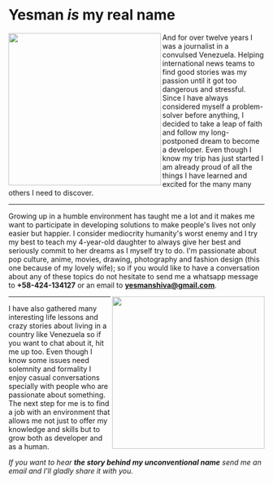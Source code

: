 # Yesman _is_ my real name

<img align="left" width="300" height="300" src="https://user-images.githubusercontent.com/62892745/90345063-68b21a80-dfec-11ea-8d8c-4ce6edcaf6f8.png">

And for over twelve years I was a journalist in a convulsed Venezuela. Helping international news teams to find good stories was my passion until it got too dangerous and stressful. Since I have always considered myself a problem-solver before anything, I decided to take a leap of faith and follow my long-postponed dream to become a developer. Even though I know my trip has just started I am already proud of all the things I have learned and excited for the many many others I need to discover.

---

Growing up in a humble environment has taught me a lot and it makes me want to participate in developing solutions to make people's lives not only easier but happier.
I consider mediocrity humanity's worst enemy and I try my best to teach my 4-year-old daughter to always give her best and seriously commit to her dreams as I myself try to do.
I'm passionate about pop culture, anime, movies, drawing, photography and fashion design (this one because of my lovely wife); so if you would like to have a conversation about any of these topics do not hesitate to send me a whatsapp message to **+58-424-134127** or an email to **yesmanshiva@gmail.com**.

<img align="right" width="300" height="300" src="https://user-images.githubusercontent.com/62892745/90345068-6c45a180-dfec-11ea-9d1d-d5bf3233b299.png">

---

I have also gathered many interesting life lessons and crazy stories about living in a country like Venezuela so if you want to chat about it, hit me up too.
Even though I know some issues need solemnity and formality I enjoy casual conversations specially with people who are passionate about something. The next step for me is to find a job with an environment that allows me not just to offer my knowledge and skills but to grow both as developer and as a human.

_If you want to hear **the story behind my unconventional name** send me an email and I'll gladly share it with you._
